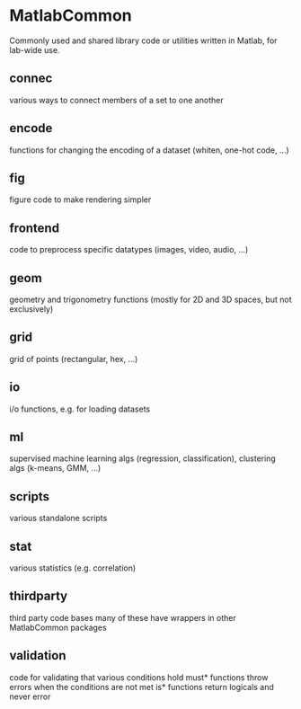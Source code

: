 # MatlabCommon
Commonly used and shared library code or utilities written in Matlab, for lab-wide use.

## connec
various ways to connect members of a set to one another

## encode
functions for changing the encoding of a dataset (whiten, one-hot code, ...)

## fig
figure code to make rendering simpler

## frontend
code to preprocess specific datatypes (images, video, audio, ...)

## geom
geometry and trigonometry functions (mostly for 2D and 3D spaces, but not exclusively)

## grid
grid of points (rectangular, hex, ...)

## io
i/o functions, e.g. for loading datasets

## ml
supervised machine learning algs (regression, classification), clustering algs (k-means, GMM, ...)

## scripts
various standalone scripts

## stat
various statistics (e.g. correlation)

## thirdparty
third party code bases
many of these have wrappers in other MatlabCommon packages

## validation
code for validating that various conditions hold
must* functions throw errors when the conditions are not met
is* functions return logicals and never error